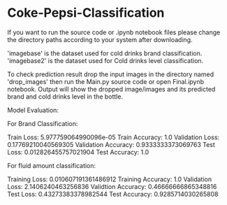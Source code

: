 # Coke-Pepsi-Classification


If you want to run the source code or .ipynb notebook files please change the directory paths according to your system after downloading.

'imagebase' is the dataset used for cold drinks brand classification.
'imagebase2' is the dataset used for Cold drinks level classification.

To check prediction result drop the input images in the directory named 'drop_images' then run the Main.py source code or open Final.ipynb notebook. Output will show the dropped image/images and its predicted brand and cold drinks level in the bottle.

Model Evaluation:

For Brand Classification:

Train Loss: 5.977759064990096e-05                                       Train Accuracy: 1.0 
Validation Loss: 0.17769210040569305                                    Validation Accuracy: 0.9333333373069763
Test Loss: 0.012826455757021904                                         Test Accuracy: 1.0

For fluid amount classification:

Training Loss: 0.010607191361486912                                    Training Accuracy: 1.0 
Validation Loss: 2.1406240463256836                                    Validtion Accuracy: 0.46666666865348816
Test Loss: 0.43273383378982544                                         Test Accuracy: 0.9285714030265808
